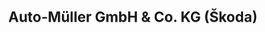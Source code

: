 ---
title: "Auto-Müller GmbH & Co. KG (Škoda)"
url: /wetzlar/auto-mueller-gmbh-und-co-kg-skoda/
shop: Autohaus
---